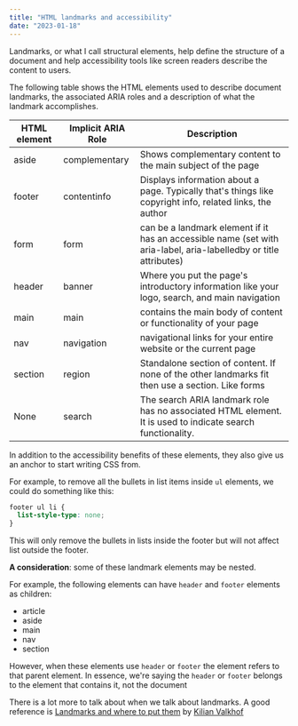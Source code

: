 ```yaml
---
title: "HTML landmarks and accessibility"
date: "2023-01-18"
---
```


Landmarks, or what I call structural elements, help define the structure of a document and help accessibility tools like screen readers describe the content to users.

The following table shows the HTML elements used to describe document landmarks, the associated ARIA roles and a description of what the landmark accomplishes.

| HTML element | Implicit ARIA Role | Description |
| --- | --- | --- |
| aside | complementary | Shows complementary content to the main subject of the page |
| footer | contentinfo | Displays information about a page. Typically that's things like copyright info, related links, the author |
| form | form | can be a landmark element if it has an accessible name (set with aria-label, aria-labelledby or title attributes) |
| header | banner | Where you put the page's introductory information like your logo, search, and main navigation |
| main | main | contains the main body of content or functionality of your page |
| nav | navigation | navigational links for your entire website or the current page |
| section | region | Standalone section of content. If none of the other landmarks fit then use a section. Like forms |
| None | search | The search ARIA landmark role has no associated HTML element. It is used to indicate search functionality. |

In addition to the accessibility benefits of these elements, they also give us an anchor to start writing CSS from.

For example, to remove all the bullets in list items inside `ul` elements, we could do something like this:

```css
footer ul li {
  list-style-type: none;
}
```

This will only remove the bullets in lists inside the footer but will not affect list outside the footer.

**A consideration**: some of these landmark elements may be nested.

For example, the following elements can have `header` and `footer` elements as children:

- article
- aside
- main
- nav
- section

However, when these elements use `header` or `footer` the element refers to that parent element. In essence, we're saying the `header` or `footer` belongs to the element that contains it, not the document

There is a lot more to talk about when we talk about landmarks. A good reference is [Landmarks and where to put them](https://www.htmhell.dev/adventcalendar/2022/4/) by [Kilian Valkhof](https://kilianvalkhof.com/)

